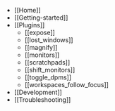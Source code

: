 - [[Home]]
- [[Getting-started]]
- [[Plugins]]
    - [[expose]]
    - [[lost_windows]]
    - [[magnify]]
    - [[monitors]]
    - [[scratchpads]]
    - [[shift_monitors]]
    - [[toggle_dpms]]
    - [[workspaces_follow_focus]]
- [[Development]]
- [[Troubleshooting]]


